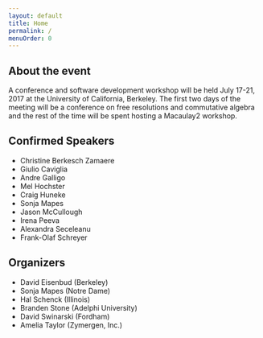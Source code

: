 ```yaml
---
layout: default
title: Home
permalink: /
menuOrder: 0
---
```


## About the event

A conference and software development workshop will be held July 17-21, 2017 at the University of California, Berkeley. The first two days of the meeting will be a conference on free resolutions and commutative algebra and the rest of the time will be spent hosting a Macaulay2 workshop.

## Confirmed Speakers

* Christine Berkesch Zamaere
* Giulio Caviglia
* Andre Galligo
* Mel Hochster
* Craig Huneke
* Sonja Mapes
* Jason McCullough
* Irena Peeva
* Alexandra Seceleanu
* Frank-Olaf Schreyer


## Organizers

* David Eisenbud (Berkeley)
* Sonja Mapes (Notre Dame)
* Hal Schenck (Illinois)
* Branden Stone (Adelphi University)
* David Swinarski (Fordham)
* Amelia Taylor (Zymergen, Inc.)




